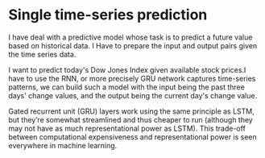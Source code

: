 # Single time-series prediction

I have deal with a predictive model whose task is to predict a future value based on historical data. I Have to prepare the input and output pairs given the time series data.

I want to predict today's Dow Jones Index given available stock prices.I have to use the RNN, or more precisely GRU network captures time-series patterns, we can build such a model with the input being the past three days' change values, and the output being the current day's change value.

Gated recurrent unit (GRU) layers work using the same principle as LSTM, but they’re somewhat streamlined and thus cheaper to run (although they may not have as much representational power as LSTM). This trade-off between computational expensiveness and representational power is seen everywhere in machine learning.
